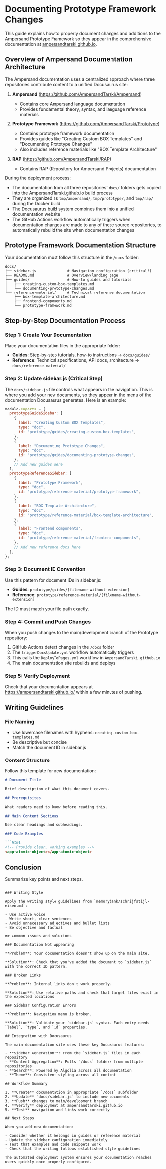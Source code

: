 # Documenting Prototype Framework Changes

This guide explains how to properly document changes and additions to the Ampersand Prototype Framework so they appear in the comprehensive documentation at [ampersandtarski.github.io](https://ampersandtarski.github.io/).

## Overview of Ampersand Documentation Architecture

The Ampersand documentation uses a centralized approach where three repositories contribute content to a unified Docusaurus site:
1. __Ampersand__ ([](https://github.com/AmpersandTarski/Ampersand)<https://github.com/AmpersandTarski/Ampersand>)

   - Contains core Ampersand language documentation
   - Provides fundamental theory, syntax, and language reference materials

2. __Prototype Framework__ ([](https://github.com/AmpersandTarski/Prototype)<https://github.com/AmpersandTarski/Prototype>)

   - Contains prototype framework documentation
   - Provides guides like "Creating Custom BOX Templates" and "Documenting Prototype Changes"
   - Also includes reference materials like "BOX Template Architecture"

3. __RAP__ ([](https://github.com/AmpersandTarski/RAP)<https://github.com/AmpersandTarski/RAP>)

   - Contains RAP (Repository for Ampersand Projects) documentation

During the deployment process:

- The documentation from all three repositories' `docs/` folders gets copied into the AmpersandTarski.github.io build process
- They are organized as `tmp/ampersand/`, `tmp/prototype/`, and `tmp/rap/` during the Docker build
- The Docusaurus build system combines them into a unified documentation website
- The GitHub Actions workflow automatically triggers when documentation changes are made to any of these source repositories, to automatically rebuild the site when documentation changes


## Prototype Framework Documentation Structure

Your documentation must follow this structure in the `/docs` folder:

```
docs/
├── sidebar.js              # Navigation configuration (critical!)
├── README.md               # Overview/landing page
├── guides/                 # How-to guides and tutorials
│   ├── creating-custom-box-templates.md
│   └── documenting-prototype-changes.md
└── reference-material/     # Technical reference documentation
    ├── box-template-architecture.md
    ├── frontend-components.md
    └── prototype-framework.md
```

## Step-by-Step Documentation Process

### Step 1: Create Your Documentation

Place your documentation files in the appropriate folder:

- **Guides**: Step-by-step tutorials, how-to instructions → `docs/guides/`
- **Reference**: Technical specifications, API docs, architecture → `docs/reference-material/`

### Step 2: Update sidebar.js (Critical Step)

The `docs/sidebar.js` file controls what appears in the navigation.
This is where you add your new documents, so they appear in the menu of the documentation Docusaurus generates.
Here is an example:

```javascript
module.exports = {
  prototypeGuideSidebar: [
    {
      label: "Creating Custom BOX Templates",
      type: "doc",
      id: "prototype/guides/creating-custom-box-templates",
    },
    {
      label: "Documenting Prototype Changes", 
      type: "doc",
      id: "prototype/guides/documenting-prototype-changes",
    },
    // Add new guides here
  ],
  prototypeReferenceSidebar: [
    {
      label: "Prototype Framework",
      type: "doc", 
      id: "prototype/reference-material/prototype-framework",
    },
    {
      label: "BOX Template Architecture",
      type: "doc",
      id: "prototype/reference-material/box-template-architecture", 
    },
    {
      label: "Frontend components",
      type: "doc",
      id: "prototype/reference-material/frontend-components",
    },
    // Add new reference docs here
  ],
};
```

### Step 3: Document ID Convention

Use this pattern for document IDs in sidebar.js:

- **Guides**: `prototype/guides/[filename-without-extension]`
- **Reference**: `prototype/reference-material/[filename-without-extension]`

The ID must match your file path exactly.

### Step 4: Commit and Push Changes

When you push changes to the main/development branch of the Prototype repository:

1. GitHub Actions detect changes in the `/docs` folder
2. The `triggerDocsUpdate.yml` workflow automatically triggers
3. This calls the `DeployToPages.yml` workflow in `AmpersandTarski.github.io`
4. The main documentation site rebuilds and deploys

### Step 5: Verify Deployment

Check that your documentation appears at https://ampersandtarski.github.io/ within a few minutes of pushing.

## Writing Guidelines

### File Naming

- Use lowercase filenames with hyphens: `creating-custom-box-templates.md`
- Be descriptive but concise
- Match the document ID in sidebar.js

### Content Structure

Follow this template for new documentation:

```markdown
# Document Title

Brief description of what this document covers.

## Prerequisites

What readers need to know before reading this.

## Main Content Sections

Use clear headings and subheadings.

### Code Examples

```html
<!-- Provide clear, working examples -->
<app-atomic-object></app-atomic-object>
```

## Conclusion

Summarize key points and next steps.
```

### Writing Style

Apply the writing style guidelines from `memorybank/schrijfstijl-eisen.md`:

- Use active voice
- Write short, clear sentences
- Avoid unnecessary adjectives and bullet lists
- Be objective and factual

## Common Issues and Solutions

### Documentation Not Appearing

**Problem**: Your documentation doesn't show up on the main site.

**Solution**: Check that you've added the document to `sidebar.js` with the correct ID pattern.

### Broken Links

**Problem**: Internal links don't work properly.

**Solution**: Use relative paths and check that target files exist in the expected locations.

### Sidebar Configuration Errors

**Problem**: Navigation menu is broken.

**Solution**: Validate your `sidebar.js` syntax. Each entry needs `label`, `type`, and `id` properties.

## Integration with Docusaurus

The main documentation site uses these key Docusaurus features:

- **Sidebar Generation**: From the `sidebar.js` files in each repository
- **Content Aggregation**: Pulls `/docs` folders from multiple repositories
- **Search**: Powered by Algolia across all documentation
- **Theme**: Consistent styling across all content

## Workflow Summary

1. **Create** documentation in appropriate `/docs` subfolder
2. **Update** `docs/sidebar.js` to include new documents
3. **Push** changes to main/development branch
4. **Verify** deployment at ampersandtarski.github.io
5. **Test** navigation and links work correctly

## Next Steps

When you add new documentation:

- Consider whether it belongs in guides or reference material
- Update the sidebar configuration immediately
- Test that examples and code snippets work
- Check that the writing follows established style guidelines

The automated deployment system ensures your documentation reaches users quickly once properly configured.
